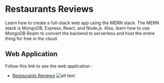 # Restaurants Reviews       
Learn how to create a full-stack web app using the MERN stack. The MERN stack is MongoDB, Express, React, and Node.js.
Also, learn how to use MongoDB Realm to convert the backend to serverless and host the entire thing for free in the cloud. 
## Web Application
Follow this link to see the web application :
* [Restaurants Reviews](https://restaurant-reviews-hdibn.mongodbstitch.com/)
![alt text](https://www.img.in.th/images/0d94ed21c0b9716bc12a857a7acdb6e7.jpg) 